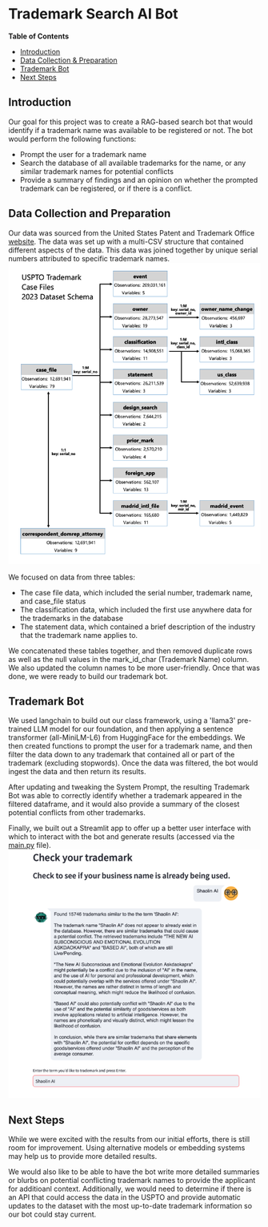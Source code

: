 # Trademark Search AI Bot
**Table of Contents**
- [Introduction](#header1)
- [Data Collection & Preparation](#header2)
- [Trademark Bot](#header3)
- [Next Steps](#header4)

<a id="header1"></a>
## Introduction

Our goal for this project was to create a RAG-based search bot that would identify if a trademark name was available to be registered or not.  The bot would perform the following functions:
- Prompt the user for a trademark name
- Search the database of all available trademarks for the name, or any similar trademark names for potential conflicts
- Provide a summary of findings and an opinion on whether the prompted trademark can be registered, or if there is a conflict.

<a id="header2"></a>
## Data Collection and Preparation
Our data was sourced from the United States Patent and Trademark Office [website](https://www.uspto.gov/ip-policy/economic-research/research-datasets/trademark-case-files-dataset).  The data was set up with a multi-CSV structure that contained different aspects of the data.  This data was joined together by unique serial numbers attributed to specific trademark names.
![Data Schema](/Images/USPTO%20Trademark%20.png)

We focused on data from three tables:
- The case file data, which included the serial number, trademark name, and case_file status
- The classification data, which included the first use anywhere data for the trademarks in the database
- The statement data, which contained a brief description of the industry that the trademark name applies to.

We concatenated these tables together, and then removed duplicate rows as well as the null values in the mark_id_char (Trademark Name) column.  We also updated the column names to be more user-friendly.  Once that was done, we were ready to build our trademark bot.

<a id="header3"></a>
## Trademark Bot
We used langchain to build out our class framework, using a 'llama3' pre-trained LLM model for our foundation, and then applying a sentence transformer (all-MiniLM-L6) from HuggingFace for the embeddings.  We then created functions to prompt the user for a trademark name, and then filter the data down to any trademark that contained all or part of the trademark (excluding stopwords).  Once the data was filtered, the bot would ingest the data and then return its results.

After updating and tweaking the System Prompt, the resulting Trademark Bot was able to correctly identify whether a trademark appeared in the filtered dataframe, and it would also provide a summary of the closest potential conflicts from other trademarks.

Finally, we built out a Streamlit app to offer up a better user interface with which to interact with the bot and generate results (accessed via the [main.py](main.py) file).
![Streamlit App](/Images/TrademarkBotStreamlit.png)

<a id="header4"></a>
## Next Steps
While we were excited with the results from our initial efforts, there is still room for improvement.  Using alternative models or embedding systems may help us to provide more detailed results.  

We would also like to be able to have the bot write more detailed summaries or blurbs on potential conflicting trademark names to provide the applicant for additioanl context.  Additionally, we would need to determine if there is an API that could access the data in the USPTO and provide automatic updates to the dataset with the most up-to-date trademark information so our bot could stay current.

